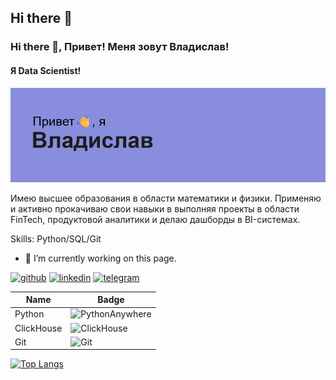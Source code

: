 ## Hi there 👋

### Hi there 👋, Привет! Меня зовут Владислав!
#### Я Data Scientist!
![Я Data Scientist!](https://github.com/v-makarov-code/v-makarov-code/blob/main/header.png)

Имею высшее образования в области математики и физики. Применяю и активно прокачиваю свои навыки в выполняя проекты в области FinTech, продуктовой аналитики и делаю дашборды в BI-системах. 

Skills: Python/SQL/Git

- 🔭 I’m currently working on this page. 


[<img src='https://cdn.jsdelivr.net/npm/simple-icons@3.0.1/icons/github.svg' alt='github' height='40'>](https://github.com/https://github.com/v-makarov-code)  [<img src='https://cdn.jsdelivr.net/npm/simple-icons@3.0.1/icons/linkedin.svg' alt='linkedin' height='40'>](https://www.linkedin.com/in/https://www.linkedin.com/in/vladislav-makarov-aba956365//)  [<img src='https://cdn.jsdelivr.net/npm/simple-icons@3.0.1/icons/telegram.svg' alt='telegram' height='40'>](https://t.me/vlad_makar0v)  



| Name       | Badge |
|-------------|--------|
| Python      | ![PythonAnywhere](https://img.shields.io/badge/pythonanywhere-%232F9FD7.svg?style=for-the-badge&logo=pythonanywhere&logoColor=151515)|
| ClickHouse  | ![ClickHouse](https://img.shields.io/badge/ClickHouse-FFCC01?style=for-the-badge&logo=clickhouse&logoColor=white)    |
| Git         | ![Git](https://img.shields.io/badge/git-%23F05033.svg?style=for-the-badge&logo=git&logoColor=white)  |


[![Top Langs](https://github-readme-stats.vercel.app/api/top-langs/?username=v-makarov-code&layout=compact)](https://github.com/anuraghazra/github-readme-stats)
